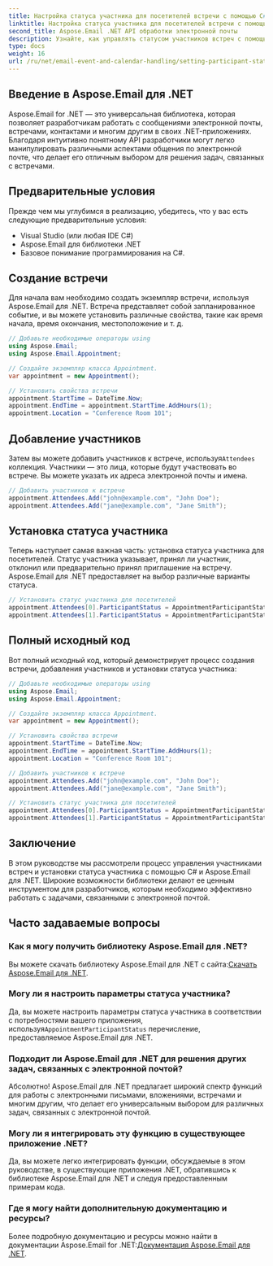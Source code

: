 ```yaml
---
title: Настройка статуса участника для посетителей встречи с помощью C#
linktitle: Настройка статуса участника для посетителей встречи с помощью C#
second_title: Aspose.Email .NET API обработки электронной почты
description: Узнайте, как управлять статусом участников встреч с помощью C# и Aspose.Email для .NET. Пошаговое руководство с исходным кодом.
type: docs
weight: 16
url: /ru/net/email-event-and-calendar-handling/setting-participant-status-for-appointment-attendees-with-csharp/
---
```


## Введение в Aspose.Email для .NET

Aspose.Email for .NET — это универсальная библиотека, которая позволяет разработчикам работать с сообщениями электронной почты, встречами, контактами и многим другим в своих .NET-приложениях. Благодаря интуитивно понятному API разработчики могут легко манипулировать различными аспектами общения по электронной почте, что делает его отличным выбором для решения задач, связанных с встречами.

## Предварительные условия

Прежде чем мы углубимся в реализацию, убедитесь, что у вас есть следующие предварительные условия:

- Visual Studio (или любая IDE C#)
- Aspose.Email для библиотеки .NET
- Базовое понимание программирования на C#.

## Создание встречи

Для начала вам необходимо создать экземпляр встречи, используя Aspose.Email для .NET. Встреча представляет собой запланированное событие, и вы можете установить различные свойства, такие как время начала, время окончания, местоположение и т. д.

```csharp
// Добавьте необходимые операторы using
using Aspose.Email;
using Aspose.Email.Appointment;

// Создайте экземпляр класса Appointment.
var appointment = new Appointment();

// Установить свойства встречи
appointment.StartTime = DateTime.Now;
appointment.EndTime = appointment.StartTime.AddHours(1);
appointment.Location = "Conference Room 101";
```

## Добавление участников

 Затем вы можете добавить участников к встрече, используя`Attendees` коллекция. Участники — это лица, которые будут участвовать во встрече. Вы можете указать их адреса электронной почты и имена.

```csharp
// Добавить участников к встрече
appointment.Attendees.Add("john@example.com", "John Doe");
appointment.Attendees.Add("jane@example.com", "Jane Smith");
```

## Установка статуса участника

Теперь наступает самая важная часть: установка статуса участника для посетителей. Статус участника указывает, принял ли участник, отклонил или предварительно принял приглашение на встречу. Aspose.Email для .NET предоставляет на выбор различные варианты статуса.

```csharp
// Установить статус участника для посетителей
appointment.Attendees[0].ParticipantStatus = AppointmentParticipantStatus.Accepted;
appointment.Attendees[1].ParticipantStatus = AppointmentParticipantStatus.Declined;
```

## Полный исходный код

Вот полный исходный код, который демонстрирует процесс создания встречи, добавления участников и установки статуса участника:

```csharp
// Добавьте необходимые операторы using
using Aspose.Email;
using Aspose.Email.Appointment;

// Создайте экземпляр класса Appointment.
var appointment = new Appointment();

// Установить свойства встречи
appointment.StartTime = DateTime.Now;
appointment.EndTime = appointment.StartTime.AddHours(1);
appointment.Location = "Conference Room 101";

// Добавить участников к встрече
appointment.Attendees.Add("john@example.com", "John Doe");
appointment.Attendees.Add("jane@example.com", "Jane Smith");

// Установить статус участника для посетителей
appointment.Attendees[0].ParticipantStatus = AppointmentParticipantStatus.Accepted;
appointment.Attendees[1].ParticipantStatus = AppointmentParticipantStatus.Declined;
```

## Заключение

В этом руководстве мы рассмотрели процесс управления участниками встреч и установки статуса участника с помощью C# и Aspose.Email для .NET. Широкие возможности библиотеки делают ее ценным инструментом для разработчиков, которым необходимо эффективно работать с задачами, связанными с электронной почтой.

## Часто задаваемые вопросы

### Как я могу получить библиотеку Aspose.Email для .NET?

 Вы можете скачать библиотеку Aspose.Email для .NET с сайта:[Скачать Aspose.Email для .NET](https://releases.aspose.com).

### Могу ли я настроить параметры статуса участника?

 Да, вы можете настроить параметры статуса участника в соответствии с потребностями вашего приложения, используя`AppointmentParticipantStatus` перечисление, предоставляемое Aspose.Email для .NET.

### Подходит ли Aspose.Email для .NET для решения других задач, связанных с электронной почтой?

Абсолютно! Aspose.Email для .NET предлагает широкий спектр функций для работы с электронными письмами, вложениями, встречами и многим другим, что делает его универсальным выбором для различных задач, связанных с электронной почтой.

### Могу ли я интегрировать эту функцию в существующее приложение .NET?

Да, вы можете легко интегрировать функции, обсуждаемые в этом руководстве, в существующие приложения .NET, обратившись к библиотеке Aspose.Email для .NET и следуя предоставленным примерам кода.

### Где я могу найти дополнительную документацию и ресурсы?

 Более подробную документацию и ресурсы можно найти в документации Aspose.Email for .NET:[Документация Aspose.Email для .NET](https://reference.aspose.com/email/net).